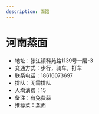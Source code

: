 ```yaml
---
description: 面馆
---
```


# 河南蒸面

* 地址：张江镇科苑路1139号一层-3
* 交通方式：步行，骑车，打车
* 联系电话：18616073697
* 排队：无需排队
* 人均消费：15
* 备注：有免费蒜
* 推荐菜：蒸面
